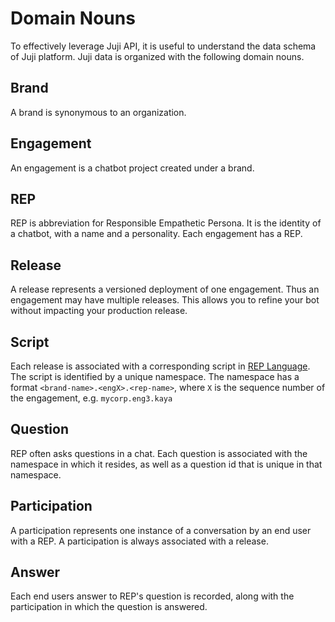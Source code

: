 
# Domain Nouns

To effectively leverage Juji API, it is useful to understand the data schema of Juji platform. Juji data is organized with the following domain nouns.

## Brand

A brand is synonymous to an organization.

## Engagement

An engagement is a chatbot project created under a brand.

## REP

REP is abbreviation for Responsible Empathetic Persona. It is the identity of
a chatbot, with a name and a personality. Each engagement has a REP.

## Release

A release represents a versioned deployment of one engagement.
Thus an engagement may have multiple releases. This allows you to refine your
bot without impacting your production release.

## Script

Each release is associated with a corresponding script in [REP Language](/reference/). The script is identified by a unique namespace. The namespace has a format `<brand-name>.<engX>.<rep-name>`, where `X` is the sequence number of the engagement, e.g. `mycorp.eng3.kaya`

## Question

REP often asks questions in a chat. Each question is associated with the namespace in
which it resides, as well as a question id that is unique in that namespace.

## Participation

A participation represents one instance of a conversation by an end user with a REP.
A participation is always associated with a release.

## Answer

Each end users answer to REP's question is recorded, along with the participation
in which the question is answered.

